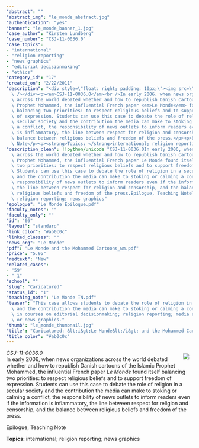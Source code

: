 ```yaml
---
"abstract": ""
"abstract_img": "le_monde_abstract.jpg"
"authentication": "yes"
"banner": "le_monde_banner_1.jpg"
"case_author": "Kirsten Lundberg"
"case_number": "CSJ-11-0036.0"
"case_topics":
- "international"
- "religion reporting"
- "news graphics"
- "editorial decisionmaking"
- "ethics"
"category_id": "17"
"created_on": "2/22/2011"
"description": "<div style=\"float: right; padding: 10px;\"><img src=\"/casestudy/files/photos/468/le_monde_abstract.jpg\"\
  \ /></div><p><em>CSJ-11-0036.0</em><br />In early 2006, when news organizations\
  \ across the world debated whether and how to republish Danish cartoons of the Islamic\
  \ Prophet Mohammed, the influential French paper <em>Le Monde</em> found itself\
  \ balancing two priorities: to respect religious beliefs and to support freedom\
  \ of expression. Students can use this case to debate the role of religion in a\
  \ secular society and the contribution the media can make to stoking or calming\
  \ a conflict, the responsibility of news outlets to inform readers even if the information\
  \ is inflammatory, the line between respect for religion and censorship, and the\
  \ balance between religious beliefs and freedom of the press.</p><p>Epilogue, Teaching\
  \ Note</p><p><strong>Topics: </strong>international; religion reporting; news graphics</p>"
"description_clean": !!python/unicode "CSJ-11-0036.0In early 2006, when news organizations\
  \ across the world debated whether and how to republish Danish cartoons of the Islamic\
  \ Prophet Mohammed, the influential French paper Le Monde found itself balancing\
  \ two priorities: to respect religious beliefs and to support freedom of expression.\
  \ Students can use this case to debate the role of religion in a secular society\
  \ and the contribution the media can make to stoking or calming a conflict, the\
  \ responsibility of news outlets to inform readers even if the information is inflammatory,\
  \ the line between respect for religion and censorship, and the balance between\
  \ religious beliefs and freedom of the press.Epilogue, Teaching NoteTopics: international;\
  \ religion reporting; news graphics"
"epologue": "Le Monde Epilogue.pdf"
"faculty_notes": ""
"faculty_only": ""
"id": "66"
"layout": "standard"
"link_color": "#ab0c0c"
"linked_classes": ""
"news_org": "Le Monde"
"pdf": "Le Monde and the Mohammed Cartoons_wm.pdf"
"price": "5.95"
"redtext": "New"
"related_cases":
- "59"
- " 1"
"school": ""
"slug": "Caricatured"
"status_id": "1"
"teaching_note": "Le Monde TN.pdf"
"teaser": "This case allows students to debate the role of religion in a secular society\
  \ and the contribution the media can make to stoking or calming a conflict. Use\
  \ in courses on editorial decisionmaking; religion reporting; media and democracy;\
  \ or news graphics."
"thumb": "le_monde_thumbnail.jpg"
"title": "Caricatured: &lt;i&gt;Le Monde&lt;/i&gt; and the Mohammed Cartoons"
"title_color": "#ab0c0c"
---
```

<div style="float: right; padding: 10px;"><img src="/casestudy/files/photos/468/le_monde_abstract.jpg" /></div><p><em>CSJ-11-0036.0</em><br />In early 2006, when news organizations across the world debated whether and how to republish Danish cartoons of the Islamic Prophet Mohammed, the influential French paper <em>Le Monde</em> found itself balancing two priorities: to respect religious beliefs and to support freedom of expression. Students can use this case to debate the role of religion in a secular society and the contribution the media can make to stoking or calming a conflict, the responsibility of news outlets to inform readers even if the information is inflammatory, the line between respect for religion and censorship, and the balance between religious beliefs and freedom of the press.</p><p>Epilogue, Teaching Note</p><p><strong>Topics: </strong>international; religion reporting; news graphics</p>
